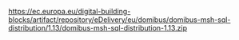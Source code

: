 https://ec.europa.eu/digital-building-blocks/artifact/repository/eDelivery/eu/domibus/domibus-msh-sql-distribution/1.13/domibus-msh-sql-distribution-1.13.zip
